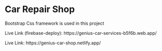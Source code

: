 <h1>Car Repair Shop</h1>
<p>Bootstrap Css framework is used in this project</p>
<p>Live Link (firebase-deploy): https://genius-car-services-b5f6b.web.app/ </p>
<p>Live Link: https://genius-car-shop.netlify.app/ </p>
